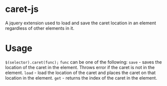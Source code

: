 # caret-js
A jquery extension used to load and save the caret location in an element regardless of other elements in it.

# Usage
`$(selector).caret(func);`
`func` can be one of the following:
`save` - saves the location of the caret in the element. Throws error if the caret is not in the element.
`load` - load the location of the caret and places the caret on that location in the element.
`get` - returns the index of the caret in the element.
